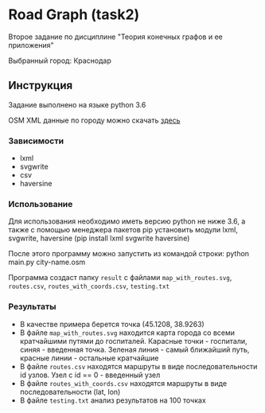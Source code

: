 # Road Graph (task2)

Второе задание по дисциплине "Теория конечных графов и ее приложения"

Выбранный город: Краснодар

## Инструкция

Задание выполнено на языке python 3.6

OSM XML данные по городу можно скачать [здесь](https://drive.google.com/drive/folders/1UxZBQfH1b-pAJvEWIXEC8SY1lWU9PN6_?usp=sharing)

### Зависимости 

* lxml
* svgwrite
* csv
* haversine

### Использование

Для использования необходимо иметь версию python не ниже 3.6, а также с помощью менеджера пакетов pip установить модули lxml, svgwrite, haversine (pip install lxml svgwrite haversine)

После этого программу можно запустить из командой строки: python main.py city-name.osm

Программа создаст папку ```result``` c файлами ```map_with_routes.svg```, ```routes.csv```, ```routes_with_coords.csv```, ```testing.txt``` 
 

### Результаты
* В качестве примера берется точка (45.1208, 38.9263) 
* В файле ```map_with_routes.svg``` находится карта города со всеми кратчайшими путями до госпиталей. Карасные точки - госпитали, синяя - введенная точка. Зеленая линия - самый ближайший путь, красные линии - остальные кратчайшие
* В файле ```routes.csv```  находятся маршруты в виде последовательности id узлов. Узел с id == 0 - введенный узел
* В файле ```routes_with_coords.csv``` находятся маршруты в виде последовательности (lat, lon)
* В файле ```testing.txt``` анализ результатов на 100 точках
